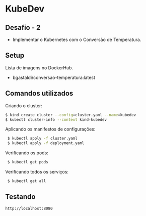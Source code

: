 # KubeDev
## Desafio - 2

- Implementar o Kubernetes com o Conversão de Temperatura.

## Setup

Lista de imagens no DockerHub.
- bgastaldi/conversao-temperatura:latest

## Comandos utilizados

Criando o cluster:
``` bash
$ kind create cluster --config=cluster.yaml --name=kubedev
$ kubectl cluster-info --context kind-kubedev
```

Aplicando os manifestos de configurações:
``` bash
 $ kubectl apply -f cluster.yaml
 $ kubectl apply -f deployment.yaml
```

Verificando os pods:
``` bash
 $ kubectl get pods
```

Verificando todos os serviços:
``` bash
 $ kubectl get all
```

## Testando
```
http://localhost:8080
```

